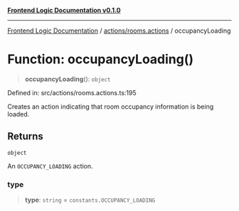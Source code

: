 [**Frontend Logic Documentation v0.1.0**](../../../README.md)

***

[Frontend Logic Documentation](../../../modules.md) / [actions/rooms.actions](../README.md) / occupancyLoading

# Function: occupancyLoading()

> **occupancyLoading**(): `object`

Defined in: src/actions/rooms.actions.ts:195

Creates an action indicating that room occupancy information is being loaded.

## Returns

`object`

An `OCCUPANCY_LOADING` action.

### type

> **type**: `string` = `constants.OCCUPANCY_LOADING`
